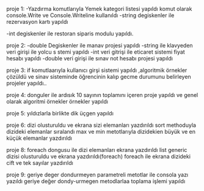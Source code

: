 proje 1:
-Yazdırma komutlarıyla Yemek kategori listesi yapıldı komut olarak console.Write ve Console.Writeline kullanıldı
-string degiskenler ile rezervasyon kartı yapıldı

-int degiskenler ile restoran siparis modulu yapıldı.


proje 2:
-double Degiskenler ile manav projesi yapıldı
-string ile klavyeden veri girişi ile yolcu s
stemi yapıldı
-int veri gitrişi ile  eticaret sistemi fiyat hesabı yapıldı
-double veri girişi ile sınav not hesabı projesi yapıldı

proje  3:
if komutlaarıyla kullanıcı girşi sistemi yapıldı
,algoritmik örnekler çözüldü ve sinav sisteminde öğrencinin kalıp gecme durumunu belirleyen projeler yapıldı..

proje 4:
donguler ile ardısık 10 sayının toplamını içeren proje yapıldı
ve genel olarak algoritmi örnekler örnekler yapıldı


proje 5:
yıldızlarla birlikte dik üçgen yapıldı


proje  6:
dizi olusturuldu ve ekrana sizi elemanları yazdırıldı
sort methoduyla dizideki elemanlar sıralandı
max ve min metotlarıyla dizidekien büyük ve en küçük elemanlar yazdırıldı


proje 8:
foreach dongusu ile dizi elemanları ekrana yazdırıldı list generic dizisi olusturuldu ve ekrana yazdırıldı(foreach)
foreach ile ekrana dizideki cift ve tek sayılar yazdırıldı


proje 9:
geriye deger dondurmeyen parametreli metotlar ile consola yazı yazıldı  geriye değer dondy-urmegen metodlarlaa toplama işlemi yapıldı  

